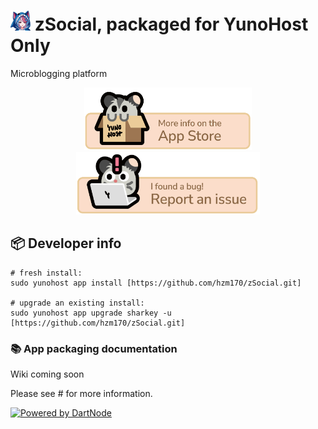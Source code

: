 <!--
N.B.: This README was automatically generated by zNight
It shall NOT be edited by hand.
-->

<h1>
  <img src="https://raw.githubusercontent.com/YunoHost/apps/main/logos/sharkey.png" width="32px" alt="Logo of Sharkey">
  zSocial, packaged for YunoHost Only
</h1>

Microblogging platform


<div align="center">
<a href="#"><img height="100px" src="https://github.com/YunoHost/yunohost-artwork/raw/refs/heads/main/badges/neopossum-badges/badge_more_info_on_the_appstore.svg"/></a>
<a href="https://github.com/hzm170/zSocial/issues"><img height="100px" src="https://github.com/YunoHost/yunohost-artwork/raw/refs/heads/main/badges/neopossum-badges/badge_report_an_issue.svg"/></a>
</div>

## 📦 Developer info

```
# fresh install:
sudo yunohost app install [https://github.com/hzm170/zSocial.git]

# upgrade an existing install:
sudo yunohost app upgrade sharkey -u [https://github.com/hzm170/zSocial.git]
```

### 📚 App packaging documentation

Wiki coming soon

Please see # for more information.

[![Powered by DartNode](https://dartnode.com/branding/DN-Open-Source-sm.png)](https://dartnode.com "Powered by DartNode - Free VPS for Open Source")
